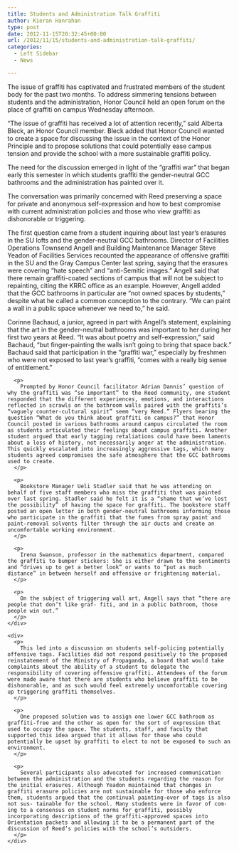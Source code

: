 ```yaml
---
title: Students and Administration Talk Graffiti
author: Kieran Hanrahan
type: post
date: 2012-11-15T20:32:45+00:00
url: /2012/11/15/students-and-administration-talk-graffiti/
categories:
  - Left Sidebar
  - News

---
```

<div title="Page 1">
  <p>
    The issue of graffiti has captivated and frustrated members of the student body for the past two months. To address simmering tensions between students and the administration, Honor Council held an open forum on the place of graffiti on campus Wednesday afternoon.
  </p>
  
  <p>
    “The issue of graffiti has received a lot of attention recently,” said Alberta Bleck, an Honor Council member. Bleck added that Honor Council wanted to create a space for discussing the issue in the context of the Honor Principle and to propose solutions that could potentially ease campus tension and provide the school with a more sustainable graffiti policy.
  </p>
  
  <p>
    The need for the discussion emerged in light of the “graffiti war” that began early this semester in which students graffiti the gender-neutral GCC bathrooms and the administration has painted over it.
  </p>
  
  <p>
    The conversation was primarily concerned with Reed preserving a space for private and anonymous self-expression and how to best compromise with current administration policies and those who view graffiti as dishonorable or triggering.
  </p>
  
  <p>
    The first question came from a student inquiring about last year’s erasures in the SU lofts and the gender-neutral GCC bathrooms. Director of Facilities Operations Townsend Angell and Building Maintenance Manager Steve Yeadon of Facilities Services recounted the appearance of offensive graffiti in the SU and the Gray Campus Center last spring, saying that the erasures were covering “hate speech” and “anti-Semitic images.” Angell said that there remain graffiti-coated sections of campus that will not be subject to repainting, citing the KRRC office as an example. However, Angell added that the GCC bathrooms in particular are “not owned spaces by students,” despite what he called a common conception to the contrary. “We can paint a wall in a public space whenever we need to,” he said.
  </p>
  
  <div title="Page 4">
    <div>
      <p>
        Corinne Bachaud, a junior, agreed in part with Angell’s statement, explaining that the art in the gender-neutral bathrooms was important to her during her first two years at Reed. “It was about poetry and self-expression,” said Bachaud, “but finger-painting the walls isn’t going to bring that space back.” Bachaud said that participation in the “graffiti war,” especially by freshmen who were not exposed to last year’s graffiti, “comes with a really big sense of entitlement.”
      </p>
      
      <p>
        Prompted by Honor Council facilitator Adrian Dannis’ question of why the graffiti was “so important” to the Reed community, one student responded that the different experiences, emotions, and interactions reflected in scrawls on the bathroom walls paired with the graffiti’s “vaguely counter-cultural spirit” seem “very Reed.” Flyers bearing the question “What do you think about graffiti on campus?” that Honor Council posted in various bathrooms around campus circulated the room as students articulated their feelings about campus graffiti. Another student argued that early tagging retaliations could have been laments about a loss of history, not necessarily anger at the administration. This quickly escalated into increasingly aggressive tags, which many students agreed compromises the safe atmosphere that the GCC bathrooms used to create.
      </p>
      
      <p>
        Bookstore Manager Ueli Stadler said that he was attending on behalf of five staff members who miss the graffiti that was painted over last spring. Stadler said he felt it is a “shame that we’ve lost the possibility” of having the space for graffiti. The bookstore staff posted an open letter in both gender-neutral bathrooms informing those who participate in the graffiti that the fumes from spray paint and paint-removal solvents filter through the air ducts and create an uncomfortable working environment.
      </p>
      
      <p>
        Irena Swanson, professor in the mathematics department, compared the graffiti to bumper stickers: She is either drawn to the sentiments and “drives up to get a better look” or wants to “put as much distance” in between herself and offensive or frightening material.
      </p>
      
      <p>
        On the subject of triggering wall art, Angell says that “there are people that don’t like graf- fiti, and in a public bathroom, those people win out.”
      </p>
    </div>
    
    <div>
      <p>
        This led into a discussion on students self-policing potentially offensive tags. Facilities did not respond positively to the proposed reinstatement of the Ministry of Propaganda, a board that would take complaints about the ability of a student to delegate the responsibility of covering offensive graffiti. Attendees of the forum were made aware that there are students who believe graffiti to be dishonorable, and as such would feel extremely uncomfortable covering up triggering graffiti themselves.
      </p>
      
      <p>
        One proposed solution was to assign one lower GCC bathroom as graffiti-free and the other as open for the sort of expression that used to occupy the space. The students, staff, and faculty that supported this idea argued that it allows for those who could potentially be upset by graffiti to elect to not be exposed to such an environment.
      </p>
      
      <p>
        Several participants also advocated for increased communication between the administration and the students regarding the reason for the initial erasures. Although Yeadon maintained that changes in graffiti erasure policies are not sustainable for those who enforce them, students argued that the continual painting-over of tags is also not sus- tainable for the school. Many students were in favor of com- ing to a consensus on student norms for graffiti, possibly incorporating descriptions of the graffiti-approved spaces into Orientation packets and allowing it to be a permanent part of the discussion of Reed’s policies with the school’s outsiders.
      </p>
    </div>
  </div>
</div>
